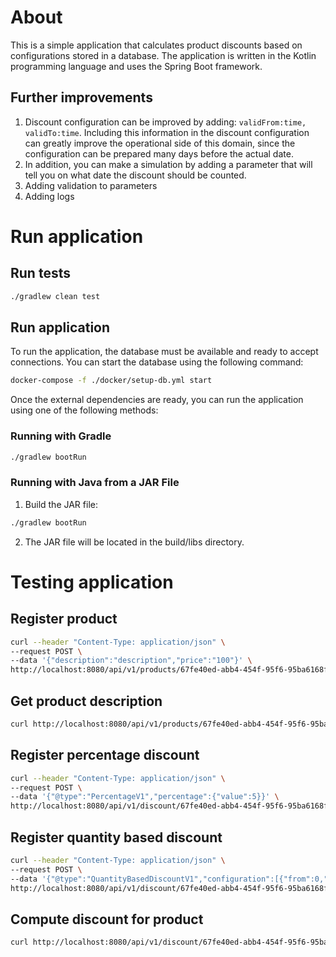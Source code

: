 # About

This is a simple application that calculates product discounts based on configurations stored in a database. The application is written in the Kotlin programming language and uses the Spring Boot framework.

## Further improvements

1. Discount configuration can be improved by adding: `validFrom:time, validTo:time`. Including this information in the discount configuration can greatly improve the operational side of this domain, since the configuration can be prepared many days before the actual date.
2. In addition, you can make a simulation by adding a parameter that will tell you on what date the discount should be counted.
3. Adding validation to parameters
4. Adding logs

# Run application

## Run tests

```bash
./gradlew clean test
```

## Run application

To run the application, the database must be available and ready to accept connections.
You can start the database using the following command:
```bash
docker-compose -f ./docker/setup-db.yml start
```

Once the external dependencies are ready, you can run the application using one of the following methods:

### Running with Gradle
```bash
./gradlew bootRun
```

### Running with Java from a JAR File

1. Build the JAR file:
```bash
./gradlew bootRun
```
2. The JAR file will be located in the build/libs directory.


# Testing application

## Register product

```bash
curl --header "Content-Type: application/json" \
--request POST \
--data '{"description":"description","price":"100"}' \
http://localhost:8080/api/v1/products/67fe40ed-abb4-454f-95f6-95ba6168fda5
```

## Get product description

```bash
curl http://localhost:8080/api/v1/products/67fe40ed-abb4-454f-95f6-95ba6168fda5/description
```

## Register percentage discount 

```bash
curl --header "Content-Type: application/json" \
--request POST \
--data '{"@type":"PercentageV1","percentage":{"value":5}}' \
http://localhost:8080/api/v1/discount/67fe40ed-abb4-454f-95f6-95ba6168fda5
```

## Register quantity based discount

```bash
curl --header "Content-Type: application/json" \
--request POST \
--data '{"@type":"QuantityBasedDiscountV1","configuration":[{"from":0,"to":9,"percentage":{"value":0}},{"from":10,"to":19,"percentage":{"value":5}},{"from":20,"to":49,"percentage":{"value":10}},{"from":50,"to":null,"percentage":{"value":15}}]}' \
http://localhost:8080/api/v1/discount/67fe40ed-abb4-454f-95f6-95ba6168fda5
```

## Compute discount for product

```bash
curl http://localhost:8080/api/v1/discount/67fe40ed-abb4-454f-95f6-95ba6168fda5?amount=10
```